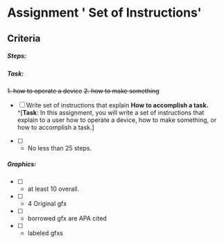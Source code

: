 # Assignment  ' Set of Instructions' 


## Criteria
#####  Steps:
##### Task:
~~1.	how to operate a device~~ 
~~2.	how to make something~~
- [ ] Write set of instructions that explain 
**How to accomplish a task.** ^[**Task**: In this assignment, you will write a set of instructions that explain to a user how to operate a device, how to make something, or how to accomplish a task.] 

- [ ] - No less than 25 steps.

##### Graphics:
- [ ] 	-	at least 10 overall.
- [ ] 	-	4 Original gfx
- [ ] 	- borrowed gfx are APA cited
- [ ] 	- labeled gfxs






<!--stackedit_data:
eyJoaXN0b3J5IjpbLTE1NTQxNDEyMTBdfQ==
-->